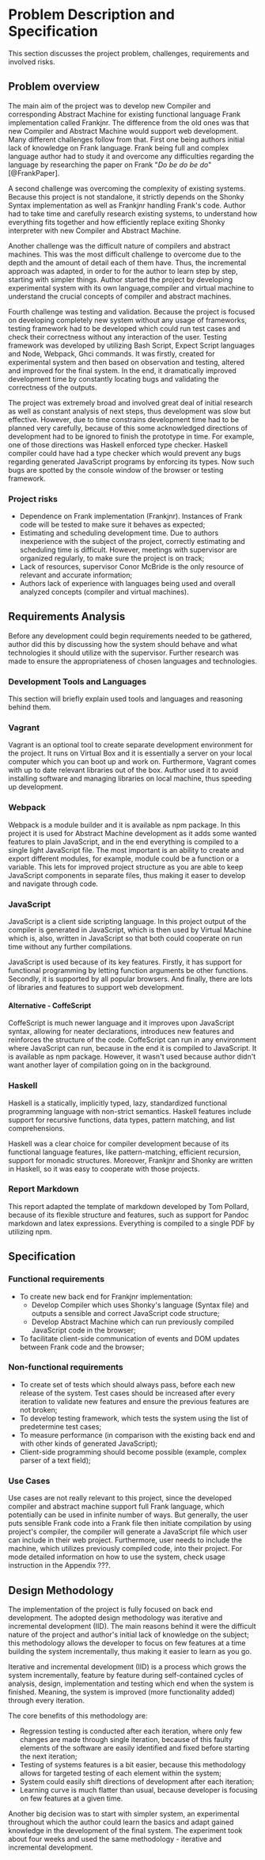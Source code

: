 # Problem Description and Specification

This section discusses the project problem, challenges, requirements and involved risks.

## Problem overview

The main aim of the project was to develop new Compiler and corresponding Abstract Machine for existing
functional language Frank implementation called Frankjnr. The difference from the old ones was that new
Compiler and Abstract Machine would support web development. Many different challenges follow from that.
First one being authors initial lack of knowledge on Frank language. Frank being full and complex 
language author had to study it and overcome any difficulties regarding the language by researching the
paper on Frank "*Do be do be do*" [@FrankPaper].


A second challenge was overcoming the complexity of existing systems. Because this project is not
standalone, it strictly depends on the Shonky Syntax implementation as well as Frankjnr handling Frank's 
code. Author had to take time and carefully research existing systems, to understand how everything fits
together and how efficiently replace exiting Shonky interpreter with new Compiler and Abstract Machine.


Another challenge was the difficult nature of compilers and abstract machines. This was the most difficult
challenge to overcome due to the depth and the amount of detail each of them have. Thus, the incremental
approach was adapted, in order to for the author to learn step by step, starting with simpler things.
Author started the project by developing experimental system with its own language,compiler and virtual
machine to understand the crucial concepts of compiler and abstract machines.  

Fourth challenge was testing and validation. Because the project is focused on developing completely new
system without any usage of frameworks, testing framework had to be developed which could run test cases
and check their correctness without any interaction of the user. Testing framework was developed by
utilizing Bash Script, Expect Script languages and Node, Webpack, Ghci commands. It was firstly,
created for experimental system and then based on observation and testing, altered and improved
for the final system. In the end, it dramatically improved development time by constantly locating bugs and
validating the correctness of the outputs.

The project was extremely broad and involved great deal of initial research as well as constant analysis
of next 
steps, thus development was slow but effective. However, due to time constrains development time had to be
planned very carefully, because of this some acknowledged directions of development had to be ignored to
finish the prototype in time. For example, one of those directions was Haskell enforced type checker. 
Haskell compiler could have had a type checker which would prevent any bugs regarding generated
JavaScript programs by enforcing its types. Now such bugs are spotted by the console window of the browser
or testing framework.

### Project risks 

* Dependence on Frank implementation (Frankjnr). Instances of Frank code will be tested to make sure
  it behaves as expected;
* Estimating and scheduling development time. Due to authors inexperience with the subject of the project,
  correctly
  estimating and scheduling time is difficult. However, meetings with supervisor are organized
  regularly, to make sure the project is on track;
* Lack of resources, supervisor Conor McBride is the only resource of relevant and accurate information;
* Authors lack of experience with languages being used and overall analyzed concepts 
  (compiler and virtual machines).


## Requirements Analysis

Before any development could begin requirements needed to be gathered, author did this by discussing 
how the system should behave and what technologies it should utilize with the supervisor. Further research
was made to ensure the appropriateness of chosen languages and technologies. 

### Development Tools and Languages

This section will briefly explain used tools and languages and reasoning behind them. 

### Vagrant
<!--https://www.vagrantup.com/-->

Vagrant is an optional tool to create separate development environment for the project. It runs on Virtual
Box and it is essentially a server on your local computer which you can boot up and work on. Furthermore,
Vagrant comes with up to date relevant libraries out of the box. Author used it to avoid installing
software and managing libraries on local machine, thus speeding up development.


### Webpack
<!--https://webpack.github.io/-->

Webpack is a module builder and it is available as npm package. In this project it is used for Abstract
Machine development as it adds some wanted features to plain JavaScript, and in the end everything
is compiled to a single light JavaScript file. The most important is an ability
to create and export different modules, for example, module could be a function or a variable. This lets
for improved project structure as you are able to keep JavaScript components in separate files, thus making
it easer to develop and navigate through code.

### JavaScript

JavaScript is a client side scripting language. In this project output of the compiler is generated in
JavaScript, which is then used by Virtual Machine
which is, also, written in JavaScript so that both could cooperate on run time without any further 
compilations. 

JavaScript is used because of its key features. Firstly, it has support for functional programming by
letting function arguments be other functions. Secondly, it is supported by all popular browsers.
And finally, there are lots of libraries and features to support web development.

#### Alternative - CoffeScript

CoffeScript is much newer language and it improves upon JavaScript syntax, allowing for neater declarations,
introduces new features and reinforces the structure of the code.
CoffeScript can run in any environment where JavaScript can run, because in the end it is compiled to
JavaScript. It is available as npm package. However, it wasn't used because author didn't want another 
layer of compilation going on in the background. 

### Haskell
<!--https://wiki.haskell.org
https://www.haskell.org/-->

Haskell is a statically, implicitly typed, lazy, standardized functional programming language with
non-strict semantics.
Haskell features include support for recursive functions, data types, pattern matching,
and list comprehensions. 

Haskell was a clear choice for compiler development because of its functional language features, like 
pattern-matching, efficient recursion, support for monadic structures. Moreover, Frankjnr and Shonky are
written in Haskell, so it was easy to cooperate with those projects.  

### Report Markdown 
<!--https://github.com/tompollard/phd_thesis_markdown-->
<!--http://pandoc.org/-->
This report adapted the template of markdown developed by Tom Pollard, because of its flexible structure
and features, such as support for Pandoc markdown and latex expressions. Everything is compiled to a single
PDF by utilizing npm. 

## Specification

### Functional requirements

* To create new back end for Frankjnr implementation:
    + Develop Compiler which uses Shonky's language (Syntax file) and outputs a sensible and correct
      JavaScript code structure;
    + Develop Abstract Machine which can run previously compiled JavaScript code in the browser;
* To facilitate client-side communication of events and DOM updates between Frank code and the browser;


### Non-functional requirements

* To create set of tests which should always pass, before each new release of the system. Test cases 
  should be increased after every iteration to validate new features and ensure the previous features are
  not broken;
* To develop testing framework, which tests the system using the list of predetermine test cases;
* To measure performance (in comparison with the existing back end and with other kinds of generated 
  JavaScript);
* Client-side programming should become possible (example, complex parser of a text field);

### Use Cases

Use cases are not really relevant to this project, since the developed compiler and abstract machine 
support full Frank language, which potentially can be used in infinite number of ways. But generally, 
the user puts sensible Frank code into a Frank file then initiate compilation by using project's compiler,
the compiler will generate a JavaScript file which user can include in their web project. Furthermore,
user needs to include the machine, which utilizes previously compiled code, into their project.
For mode detailed information on how to use the system, check usage instruction in the Appendix ???. 

## Design Methodology

The implementation of the project is fully focused on back end development. The adopted design methodology
was iterative and incremental development (IID). The main reasons behind it were the difficult nature of
the project and author's initial lack of knowledge on the subject; this methodology allows the
developer to focus on few features at a time building the system incrementally, thus making it easier
to learn as you go.  

Iterative and incremental development (IID) is a process which grows the system incrementally, feature by
feature during self-contained cycles of analysis, design, implementation and testing which end when
the system is finished. Meaning, the system is improved (more functionality added) through every
iteration.

The core benefits of this methodology are:

* Regression testing is conducted after each iteration, where only few changes are made through single
iteration, because of this faulty elements of the software are easily identified and fixed before starting
the next iteration;
* Testing of systems features is a bit easier, because this methodology allows for targeted testing 
of each element within the system;
* System could easily shift directions of development after each iteration;
* Learning curve is much flatter than usual, because developer is focusing on few features at a given time.

Another big decision was to start with simpler system, an experimental throughout which the author could
learn the basics and adapt gained knowledge in the development of the final system. The experiment took
about four weeks and used the same methodology - iterative and incremental development.
